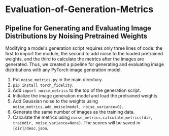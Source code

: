 # Evaluation-of-Generation-Metrics
## Pipeline for Generating and Evaluating Image Distributions by Noising Pretrained Weights
Modifying a model’s generation script requires only three lines of code: the first to import the module, the second to add noise to the loaded pretrained weights, and the third to calculate the metrics after the images are generated. Thus, we created a pipeline for generating and evaluating image distributions with any PyTorch image generation model.
1. Put ```noise_metrics.py``` in the main directory.
2. ```pip install torch_fidelity```.
3. Add ```import noise_metrics``` to the top of the generation script.
4. Initialize the image generation model and load the pretrained weights.
5. Add Gaussian noise to the weights using ```noise_metrics.add_noise(model, noise_variance=0)```.
6. Generate the same number of images as the training data.
7. Calculate the metrics using ```noise_metrics.calculate_metrics(dir, traindir, noise_variance=None)```. The scores will be saved in ```[dir]/desc.json```.